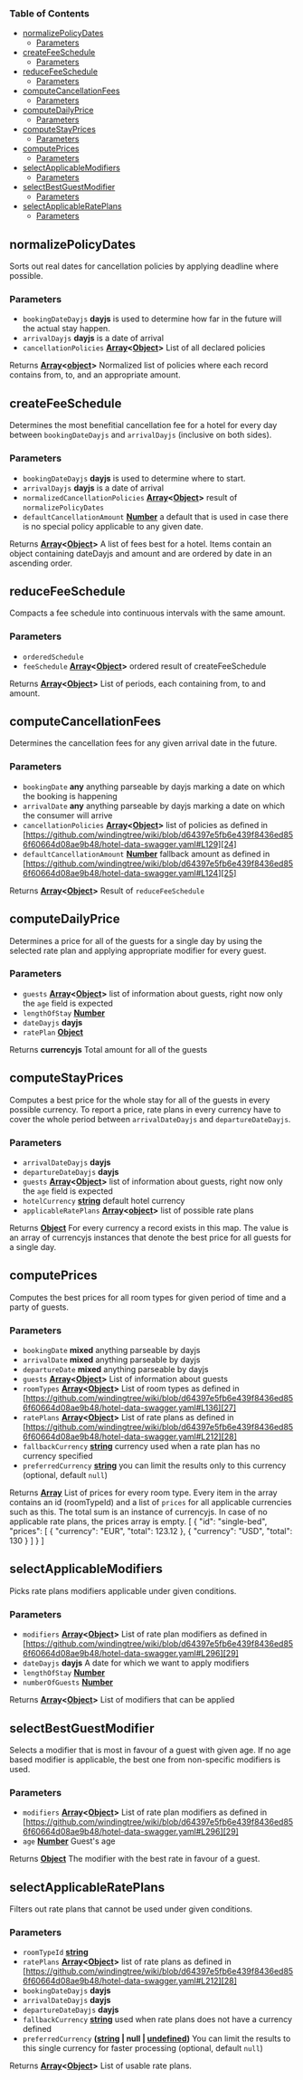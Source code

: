 <!-- Generated by documentation.js. Update this documentation by updating the source code. -->

### Table of Contents

-   [normalizePolicyDates][1]
    -   [Parameters][2]
-   [createFeeSchedule][3]
    -   [Parameters][4]
-   [reduceFeeSchedule][5]
    -   [Parameters][6]
-   [computeCancellationFees][7]
    -   [Parameters][8]
-   [computeDailyPrice][9]
    -   [Parameters][10]
-   [computeStayPrices][11]
    -   [Parameters][12]
-   [computePrices][13]
    -   [Parameters][14]
-   [selectApplicableModifiers][15]
    -   [Parameters][16]
-   [selectBestGuestModifier][17]
    -   [Parameters][18]
-   [selectApplicableRatePlans][19]
    -   [Parameters][20]

## normalizePolicyDates

Sorts out real dates for cancellation policies by applying
deadline where possible.

### Parameters

-   `bookingDateDayjs` **dayjs** is used to determine how far in the
    future will the actual stay happen.
-   `arrivalDayjs` **dayjs** is a date of arrival
-   `cancellationPolicies` **[Array][21]&lt;[Object][22]>** List of all declared
    policies

Returns **[Array][21]&lt;[object][22]>** Normalized list of policies where each
record contains from, to, and an appropriate amount.

## createFeeSchedule

Determines the most benefitial cancellation fee for a hotel
for every day between `bookingDateDayjs` and `arrivalDayjs`
(inclusive on both sides).

### Parameters

-   `bookingDateDayjs` **dayjs** is used to determine where to start.
-   `arrivalDayjs` **dayjs** is a date of arrival
-   `normalizedCancellationPolicies` **[Array][21]&lt;[Object][22]>** result of
    `normalizePolicyDates`
-   `defaultCancellationAmount` **[Number][23]** a default that is used
    in case there is no special policy applicable to any given date.

Returns **[Array][21]&lt;[Object][22]>** A list of fees best for a hotel. Items
contain an object containing dateDayjs and amount and are ordered
by date in an ascending order.

## reduceFeeSchedule

Compacts a fee schedule into continuous intervals
with the same amount.

### Parameters

-   `orderedSchedule`  
-   `feeSchedule` **[Array][21]&lt;[Object][22]>** ordered result of createFeeSchedule

Returns **[Array][21]&lt;[Object][22]>** List of periods, each containing from,
to and amount.

## computeCancellationFees

Determines the cancellation fees for any given arrival date
in the future.

### Parameters

-   `bookingDate` **any** anything parseable by dayjs marking
    a date on which the booking is happening
-   `arrivalDate` **any** anything parseable by dayjs marking
    a date on which the consumer will arrive
-   `cancellationPolicies` **[Array][21]&lt;[Object][22]>** list of policies as defined
    in [https://github.com/windingtree/wiki/blob/d64397e5fb6e439f8436ed856f60664d08ae9b48/hotel-data-swagger.yaml#L129][24]
-   `defaultCancellationAmount` **[Number][23]** fallback amount as defined in
    [https://github.com/windingtree/wiki/blob/d64397e5fb6e439f8436ed856f60664d08ae9b48/hotel-data-swagger.yaml#L124][25]

Returns **[Array][21]&lt;[Object][22]>** Result of `reduceFeeSchedule`

## computeDailyPrice

Determines a price for all of the guests for a single day
by using the selected rate plan and applying appropriate
modifier for every guest.

### Parameters

-   `guests` **[Array][21]&lt;[Object][22]>** list of information about guests,
    right now only the `age` field is expected
-   `lengthOfStay` **[Number][23]** 
-   `dateDayjs` **dayjs** 
-   `ratePlan` **[Object][22]** 

Returns **currencyjs** Total amount for all of the guests

## computeStayPrices

Computes a best price for the whole stay for all
of the guests in every possible currency. To report
a price, rate plans in every currency have to cover
the whole period between `arrivalDateDayjs` and
`departureDateDayjs`.

### Parameters

-   `arrivalDateDayjs` **dayjs** 
-   `departureDateDayjs` **dayjs** 
-   `guests` **[Array][21]&lt;[Object][22]>** list of information about guests,
    right now only the `age` field is expected
-   `hotelCurrency` **[string][26]** default hotel currency
-   `applicableRatePlans` **[Array][21]&lt;[object][22]>** list of possible rate plans

Returns **[Object][22]** For every currency a record exists in this map. The value
is an array of currencyjs instances that denote the best price
for all guests for a single day.

## computePrices

Computes the best prices for all room types
for given period of time and a party of guests.

### Parameters

-   `bookingDate` **mixed** anything parseable by dayjs
-   `arrivalDate` **mixed** anything parseable by dayjs
-   `departureDate` **mixed** anything parseable by dayjs
-   `guests` **[Array][21]&lt;[Object][22]>** List of information about guests
-   `roomTypes` **[Array][21]&lt;[Object][22]>** List of room types as defined
    in [https://github.com/windingtree/wiki/blob/d64397e5fb6e439f8436ed856f60664d08ae9b48/hotel-data-swagger.yaml#L136][27]
-   `ratePlans` **[Array][21]&lt;[Object][22]>** List of rate plans as defined in
    [https://github.com/windingtree/wiki/blob/d64397e5fb6e439f8436ed856f60664d08ae9b48/hotel-data-swagger.yaml#L212][28]
-   `fallbackCurrency` **[string][26]** currency used when a rate plan has
    no currency specified
-   `preferredCurrency` **[string][26]** you can limit the results only
    to this currency (optional, default `null`)

Returns **[Array][21]** List of prices for every room type. Every item in
the array contains an id (roomTypeId) and a list of `prices` for all
applicable currencies such as this. The total sum is an instance
of currencyjs. In case of no applicable rate plans, the prices array
is empty.    [
      {
        "id": "single-bed",
        "prices": [
          {
            "currency": "EUR",
            "total": 123.12
          },
          {
            "currency": "USD",
            "total": 130
          }
        ]
      }
    ]

## selectApplicableModifiers

Picks rate plans modifiers applicable under given conditions.

### Parameters

-   `modifiers` **[Array][21]&lt;[Object][22]>** List of rate plan modifiers as
    defined in [https://github.com/windingtree/wiki/blob/d64397e5fb6e439f8436ed856f60664d08ae9b48/hotel-data-swagger.yaml#L296][29]
-   `dateDayjs` **dayjs** A date for which we want to apply modifiers
-   `lengthOfStay` **[Number][23]** 
-   `numberOfGuests` **[Number][23]** 

Returns **[Array][21]&lt;[Object][22]>** List of modifiers that can be applied

## selectBestGuestModifier

Selects a modifier that is most in favour of a guest
with given age. If no age based modifier is applicable,
the best one from non-specific modifiers is used.

### Parameters

-   `modifiers` **[Array][21]&lt;[Object][22]>** List of rate plan modifiers as
    defined in [https://github.com/windingtree/wiki/blob/d64397e5fb6e439f8436ed856f60664d08ae9b48/hotel-data-swagger.yaml#L296][29]
-   `age` **[Number][23]** Guest's age

Returns **[Object][22]** The modifier with the best rate in
favour of a guest.

## selectApplicableRatePlans

Filters out rate plans that cannot be used under
given conditions.

### Parameters

-   `roomTypeId` **[string][26]** 
-   `ratePlans` **[Array][21]&lt;[Object][22]>** list of rate plans as defined in
    [https://github.com/windingtree/wiki/blob/d64397e5fb6e439f8436ed856f60664d08ae9b48/hotel-data-swagger.yaml#L212][28]
-   `bookingDateDayjs` **dayjs** 
-   `arrivalDateDayjs` **dayjs** 
-   `departureDateDayjs` **dayjs** 
-   `fallbackCurrency` **[string][26]** used when rate plans does not have
    a currency defined
-   `preferredCurrency` **([string][26] | null | [undefined][30])** You can limit the results to
    this single currency for faster processing (optional, default `null`)

Returns **[Array][21]&lt;[Object][22]>** List of usable rate plans.

[1]: #normalizepolicydates

[2]: #parameters

[3]: #createfeeschedule

[4]: #parameters-1

[5]: #reducefeeschedule

[6]: #parameters-2

[7]: #computecancellationfees

[8]: #parameters-3

[9]: #computedailyprice

[10]: #parameters-4

[11]: #computestayprices

[12]: #parameters-5

[13]: #computeprices

[14]: #parameters-6

[15]: #selectapplicablemodifiers

[16]: #parameters-7

[17]: #selectbestguestmodifier

[18]: #parameters-8

[19]: #selectapplicablerateplans

[20]: #parameters-9

[21]: https://developer.mozilla.org/docs/Web/JavaScript/Reference/Global_Objects/Array

[22]: https://developer.mozilla.org/docs/Web/JavaScript/Reference/Global_Objects/Object

[23]: https://developer.mozilla.org/docs/Web/JavaScript/Reference/Global_Objects/Number

[24]: https://github.com/windingtree/wiki/blob/d64397e5fb6e439f8436ed856f60664d08ae9b48/hotel-data-swagger.yaml#L129

[25]: https://github.com/windingtree/wiki/blob/d64397e5fb6e439f8436ed856f60664d08ae9b48/hotel-data-swagger.yaml#L124

[26]: https://developer.mozilla.org/docs/Web/JavaScript/Reference/Global_Objects/String

[27]: https://github.com/windingtree/wiki/blob/d64397e5fb6e439f8436ed856f60664d08ae9b48/hotel-data-swagger.yaml#L136

[28]: https://github.com/windingtree/wiki/blob/d64397e5fb6e439f8436ed856f60664d08ae9b48/hotel-data-swagger.yaml#L212

[29]: https://github.com/windingtree/wiki/blob/d64397e5fb6e439f8436ed856f60664d08ae9b48/hotel-data-swagger.yaml#L296

[30]: https://developer.mozilla.org/docs/Web/JavaScript/Reference/Global_Objects/undefined

